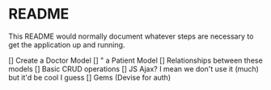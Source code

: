 # README

This README would normally document whatever steps are necessary to get the
application up and running.

[] Create a Doctor Model
[] "      a Patient Model
[] Relationships between these models
[] Basic CRUD operations
[] JS Ajax? I mean we don't use it (much) but it'd be cool I guess
[] Gems (Devise for auth)
